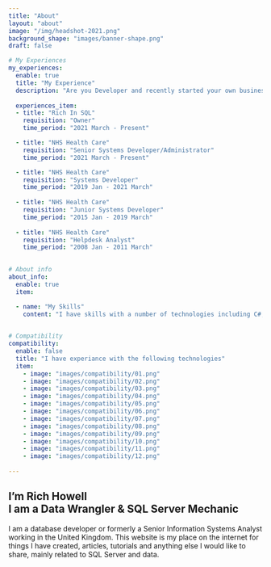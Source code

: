 ```yaml
---
title: "About"
layout: "about"
image: "/img/headshot-2021.png"
background_shape: "images/banner-shape.png"
draft: false

# My Experiences
my_experiences:
  enable: true
  title: "My Experience"
  description: "Are you Developer and recently started your own business and Already made a  to ensure online presence"
  
  experiences_item:
  - title: "Rich In SQL"
    requisition: "Owner"
    time_period: "2021 March - Present"

  - title: "NHS Health Care"
    requisition: "Senior Systems Developer/Administrator"
    time_period: "2021 March - Present"

  - title: "NHS Health Care"
    requisition: "Systems Developer"
    time_period: "2019 Jan - 2021 March"
    
  - title: "NHS Health Care"
    requisition: "Junior Systems Developer"
    time_period: "2015 Jan - 2019 March"
    
  - title: "NHS Health Care"
    requisition: "Helpdesk Analyst"
    time_period: "2008 Jan - 2011 March"

    
# About info
about_info:
  enable: true
  item:

  - name: "My Skills"
    content: "I have skills with a number of technologies including C#, PowerBi and Azure but I mainly work with Microsoft SQL Server. SQL Server is where the majority of my skill set resides. Having worked in the NHS for 13 years I also have a vast range of experiance with NHS data and am fully DBS checked."

    
# Compatibility
compatibility:
  enable: false
  title: "I have experiance with the following technologies"
  item:
    - image: "images/compatibility/01.png"
    - image: "images/compatibility/02.png"
    - image: "images/compatibility/03.png"
    - image: "images/compatibility/04.png"
    - image: "images/compatibility/05.png"
    - image: "images/compatibility/06.png"
    - image: "images/compatibility/07.png"
    - image: "images/compatibility/08.png"
    - image: "images/compatibility/09.png"
    - image: "images/compatibility/10.png"
    - image: "images/compatibility/11.png"
    - image: "images/compatibility/12.png"
 
---
```


## I’m Rich Howell <br> <strong>I am a Data Wrangler & SQL Server Mechanic</strong>

I am a database developer or formerly a Senior Information Systems Analyst working in the United Kingdom. This website is my place on the internet for things I have created, articles, tutorials and anything else I would like to share, mainly related to SQL Server and data.